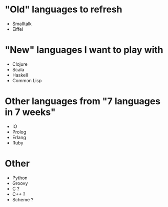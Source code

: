 "Old" languages to refresh
==========================
* Smalltalk
* Eiffel

"New" languages I want to play with
===================================
* Clojure
* Scala
* Haskell
* Common Lisp

Other languages from "7 languages in 7 weeks"
============================================
* IO
* Prolog
* Erlang
* Ruby

Other
=====
* Python
* Groovy
* C ?
* C++ ?
* Scheme ?

